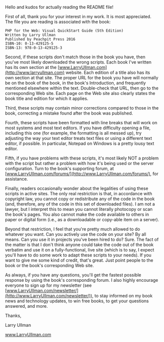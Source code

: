 Hello and kudos for actually reading the README file! 

First of all, thank you for your interest in my work. It is most appreciated. The file you are reading is associated with the book:

```
PHP for the Web: Visual QuickStart Guide (5th Edition)
Written by Larry Ullman
Published by Peachpit Press 2016
ISBN-10: 0-13-429125-5
ISBN-13: 978-0-13-429125-3
```

Second, if these scripts don't match those in the book you have, then you've most likely downloaded the wrong scripts. Each book I've written has its own section at the [www.LarryUllman.com](http://www.larryullman.com) website. Each edition of a title also has its own section at that site. The proper URL for the book you have will normally be on the book of the book, in the book's Introduction, and frequently mentioned elsewhere within the text. Double-check that URL, then go to the corresponding Web site. Each page on the Web site also clearly states the book title and edition for which it applies.

Third, these scripts may contain minor corrections compared to those in the book, correcting a mistake found after the book was published.

Fourth, these scripts have been formatted with line breaks that will work on most systems and most text editors. If you have difficulty opening a file, including this one (for example, the formatting is all messed up), try adjusting the way your text editor treats text files or using a different text editor, if possible. In particular, Notepad on Windows is a pretty lousy text editor.

Fifth, if you have problems with these scripts, it's most likely NOT a problem with the script but rather a problem with how it's being used or the server configuration. Turn to the book's supporting forum, at [www.LarryUllman.com/forums/](http://www.LarryUllman.com/forums/), for assistance.

Finally, readers occasionally wonder about the legalities of using these scripts in active sites. The only real restriction is that, in accordance with copyright law, you cannot copy or redistribute any of the code in the book (and, therefore, any of the code in this set of downloaded files). I am not a lawyer, but I interpret this to mean you cannot literally photocopy or scan the book's pages. You also cannot make the code available to others in paper or digital form (i.e., as a downloadable or copy-able item on a server). 

Beyond that restriction, I feel that you're pretty much allowed to do whatever you want. Can you actively use the code on your site? By all means. Can you use it in projects you've been hired to do? Sure. The fact of the matter is that I don't think anyone could take the code out of the book verbatim and use it on a fully-functional, live site (which is to say, I expect you'll have to do some work to adapt these scripts to your needs). If you want to give me some kind of credit, that's great. Just point people to the book or the book's corresponding Web site.

As always, if you have any questions, you'll get the fastest possible response by using the book's corresponding forum. I also highly encourage everyone to sign up for my newsletter (see [www.LarryUllman.com/newsletter/](http://www.LarryUllman.com/newsletter/)), to stay informed on my book news and technology updates, to win free books, to get your questions answered, and more.

Thanks,

Larry Ullman

www.LarryUllman.com